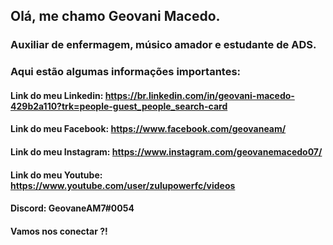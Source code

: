 ## Olá, me chamo Geovani Macedo. 
### Auxiliar de enfermagem, músico amador e estudante de ADS. 

### Aqui estão algumas informações importantes:

#### Link do meu Linkedin: https://br.linkedin.com/in/geovani-macedo-429b2a110?trk=people-guest_people_search-card
#### Link do meu Facebook: https://www.facebook.com/geovaneam/
#### Link do meu Instagram: https://www.instagram.com/geovanemacedo07/
#### Link do meu Youtube: https://www.youtube.com/user/zulupowerfc/videos
#### Discord: GeovaneAM7#0054

#### Vamos nos conectar ?!
